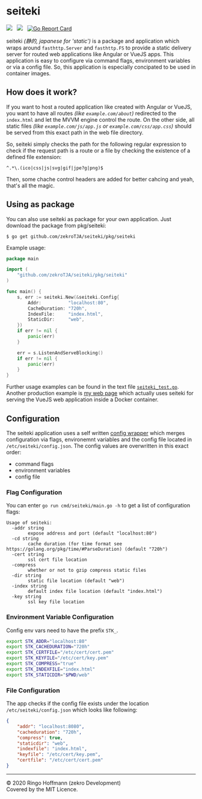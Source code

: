 # seiteki
[![](https://godoc.org/github.com/zekroTJA/seiteki/pkg/seiteki?status.svg)](https://godoc.org/github.com/zekroTJA/seiteki/pkg/seiteki) &nbsp; [![](https://github.com/zekroTJA/seiteki/workflows/Main%20CI/badge.svg)](https://github.com/zekroTJA/seiteki/actions) &nbsp; [![Go Report Card](https://goreportcard.com/badge/github.com/zekroTJA/seiteki)](https://goreportcard.com/report/github.com/zekroTJA/seiteki)

seiteki *(静的, japanese for 'static')* is a package and application which wraps around `fasthttp.Server` and `fasthttp.FS` to provide a static delivery server for routed web applications like Angular or VueJS apps. This application is easy to configure via command flags, environment variables or via a config file. So, this application is especially concipated to be used in container images.

## How does it work?

If you want to host a routed application like created with Angular or VueJS, you want to have all routes *(like `example.com/about`)* redirected to the `index.html` and let the MVVM engine control the route. On the other side, all static files *(like `example.com/js/app.js` or `example.com/css/app.css`)* should be served from this exact path in the web file directory.

So, seiteki simply checks the path for the following regular expression to check if the request path is a route or a file by checking the existence of a defined file extension:
```
^.*\.(ico|css|js|svg|gif|jpe?g|png)$
```

Then, some chache control headers are added for better cahcing and yeah, that's all the magic.

## Using as package

You can also use seiteki as package for your own application. Just download the package from pkg/seiteki:

```
$ go get github.com/zekroTJA/seiteki/pkg/seiteki
```

Example usage:

```go
package main

import (
    "github.com/zekroTJA/seiteki/pkg/seiteki"
)

func main() {
    s, err := seiteki.New(&seiteki.Config{
        Addr:          "localhost:80",
		CacheDuration: "720h",
		IndexFile:     "index.html",
		StaticDir:     "web",
    })
    if err != nil {
        panic(err)
    }

    err = s.ListenAndServeBlocking()
    if err != nil {
        panic(err)
    }
}
```

Further usage examples can be found in the text file [`seiteki_test.go`](pkg/seiteki/seiteki_test.go). Another production example is [my web page](https://github.com/zekroTJA/zekro-de-rewrite) which actually uses seiteki for serving the VueJS web application inside a Docker container.

## Configuration

The seiteki application uses a self written [config wrapper](internal/config/config.go) which merges configuration via flags, environemnt variables and the config file located in `/etc/seiteki/config.json`. The config values are overwritten in this exact order:
- command flags
- environment variables
- config file

### Flag Configuration

You can enter `go run cmd/seiteki/main.go -h` to get a list of configuration flags:
```
Usage of seiteki:
  -addr string
        expose address and port (default "localhost:80")
  -cd string
        cache duration (for time format see https://golang.org/pkg/time/#ParseDuration) (default "720h")
  -cert string
        ssl cert file location
  -compress
        whether or not to gzip compress static files
  -dir string
        static file location (default "web")
  -index string
        default index file location (default "index.html")
  -key string
        ssl key file location
```

### Environment Variable Configuration

Config env vars need to have the prefix `STK_`.

```bash
export STK_ADDR="localhost:80"
export STK_CACHEDURATION="720h"
export STK_CERTFILE="/etc/cert/cert.pem"
export STK_KEYFILE="/etc/cert/key.pem"
export STK_COMPRESS="true"
export STK_INDEXFILE="index.html"
export STK_STATICDIR="$PWD/web"
```

### File Configuration

The app checks if the config file exists under the location `/etc/seiteki/config.json` which looks like following:
```json
{
    "addr": "localhost:8080",
    "cacheduration": "720h",
    "compress": true,
    "staticdir": "web",
    "indexfile": "index.html",
    "keyfile": "/etc/cert/key.pem",
    "certfile": "/etc/cert/cert.pem"
}
```

---

© 2020 Ringo Hoffmann (zekro Development)  
Covered by the MIT Licence.